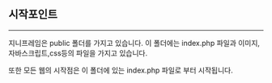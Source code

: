 ## 시작포인트
---
지니프레임은 public 폴더를 가지고 있습니다. 이 폴더에는 index.php 파일과 이미지, 자바스크립트,css등의 파일을 가지고 있습니다.

또한 모든 웹의 시작점은 이 폴더에 있는 index.php 파일로 부터 시작됩니다.